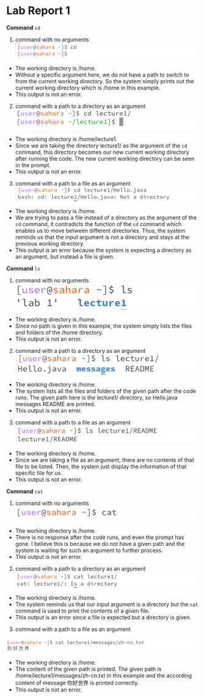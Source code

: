 # Lab Report 1

**Command** `cd`

1. command with no arguments
![Image](cd1.png)
* The working directory is /home.
* Without a specific argument here, we do not have a path to switch to from the current working directory. So the system simply prints out the current working directory which is /home in this example.
* This output is not an error.

2. command with a path to a directory as an argument
![Image](cd2.png)
* The working directory is /home/lecture1.
* Since we are taking the directory lecture1/ as the argument of the `cd` command, this directory becomes our new current working directory after running the code. The new current working directory can be seen in the prompt.
* This output is not an error.

3. command with a path to a file as an argument
![Image](cd3.png)
* The working directory is /home.
* We are trying to pass a file instead of a directory as the argument of the `cd` command, it contradicts the function of the `cd` command which enables us to move between different directories. Thus, the system reminds us that the input argument is not a directory and stays at the previous working directory.
* This output is an error because the system is expecting a directory as an argument, but instead a file is given.

**Command** `ls`

1. command with no arguments
![Image](ls1.png)

* The working directory is /home.
* Since no path is given in this example, the system simply lists the files and folders of the /home directory.
* This output is not an error.

2. command with a path to a directory as an argument
![Image](ls2.png)

* The working directory is /home.
* The system lists all the files and folders of the given path after the code runs. The given path here is the lecture1/ directory, so Hello.java  messages  README are printed.
* This output is not an error.

3. command with a path to a file as an argument
![Image](ls3.png)

* The working directory is /home.
* Since we are taking a file as an argument, there are no contents of that file to be listed. Then, the system just display the information of that specific file for us.
* This output is not an error.

**Command** `cat`

1. command with no arguments
![Image](cat1.png)

* The working directory is /home.
* There is no response after the code runs, and even the prompt has gone. I believe this is because we do not have a given path and the system is waiting for such an argument to further process.
* This output is not an error.

2. command with a path to a directory as an argument
![Image](cat2.png)

* The working directory is /home.
* The system reminds us that our input argument is a directory but the `cat` command is used to print the contents of a given file.
* This output is an error since a file is expected but a directory is given.

3. command with a path to a file as an argument

![Image](cat3.png)
* The working directory is /home.
* The content of the given path is printed. The given path is /home/lecture1/messages/zh-cn.txt in this example and the according content of message 你好世界 is printed correctly.
* This output is not an error.
